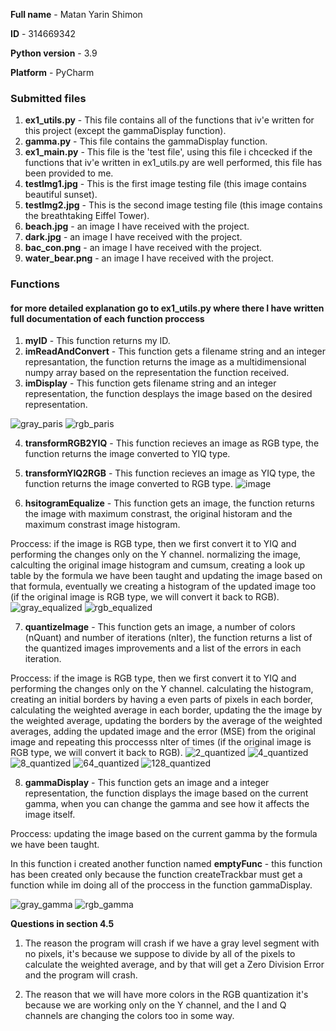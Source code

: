 **Full name** - Matan Yarin Shimon

**ID** - 314669342

**Python version** - 3.9

**Platform** - PyCharm
### Submitted files
1. **ex1_utils.py** - This file contains all of the functions that iv'e written for this project (except the gammaDisplay function).
2. **gamma.py** - This file contains the gammaDisplay function.
3. **ex1_main.py** - This file is the 'test file', using this file i chcecked if the functions that iv'e written in ex1_utils.py are well performed, this file has been provided to me.
4. **testImg1.jpg** - This is the first image testing file (this image contains beautiful sunset).
5. **testImg2.jpg** - This is the second image testing file (this image contains the breathtaking Eiffel Tower).
6. **beach.jpg** - an image I have received with the project.
7. **dark.jpg** - an image I have received with the project.
8. **bac_con.png** - an image I have received with the project.
9. **water_bear.png** - an image I have received with the project.

### Functions
#### for more detailed explanation go to ex1_utils.py where there I have written full documentation of each function proccess
1. **myID** - This function returns my ID.
2. **imReadAndConvert** - This function gets a filename string and an integer represantation, the function returns the image as a multidimensional numpy array based on the representation the function received.
3. **imDisplay** - This function gets filename string and an integer representation, the function desplays the image based on the desired representation.

![gray_paris](https://user-images.githubusercontent.com/63747865/161266472-2a309af2-b935-42c1-9b5a-4ca9c2b1b1ec.png)
![rgb_paris](https://user-images.githubusercontent.com/63747865/161266493-ba6640fb-2585-4964-bad3-5a1412f10d07.png)

4. **transformRGB2YIQ** - This function recieves an image as RGB type, the function returns the image converted to YIQ type.
5. **transformYIQ2RGB** - This function recieves an image as YIQ type, the function returns the image converted to RGB type.
![image](https://user-images.githubusercontent.com/63747865/161268046-23e6e36a-c83c-47e5-91a2-fab6cd387703.png)

6. **hsitogramEqualize** - This function gets an image, the function returns the image with maximum constrast, the original historam and the maximum constrast image histogram.

Proccess: if the image is RGB type, then we first convert it to YIQ and performing the changes only on the Y channel. normalizing the image, calculting the original image histogram and cumsum, creating a look up table by the formula we have been taught and updating the image based on that formula, eventually we creating a histogram of the updated image too (if the original image is RGB type, we will convert it back to RGB).
![gray_equalized](https://user-images.githubusercontent.com/63747865/161278448-3f9870b2-d2fe-4955-8198-e7db028263a2.png)
![rgb_equalized](https://user-images.githubusercontent.com/63747865/161278619-f3ec85c9-1a1b-4714-9c16-f6c26e309d34.png)

7. **quantizeImage** - This function gets an image, a number of colors (nQuant) and number of iterations (nIter), the function returns a list of the quantized images improvements and a list of the errors in each iteration.

Proccess: if the image is RGB type, then we first convert it to YIQ and performing the changes only on the Y channel. calculating the histogram, creating an initial borders by having a even parts of pixels in each border, calculating the weighted average in each border, updating the the image by the weighted average, updating the borders by the average of the weighted averages, adding the updated image and the error (MSE) from the original image and repeating this proccesss nIter of times (if the original image is RGB type, we will convert it back to RGB).
![2_quantized](https://user-images.githubusercontent.com/63747865/161281734-3f29547b-e004-4d76-b219-5ed57701fd49.png)
![4_quantized](https://user-images.githubusercontent.com/63747865/161285012-2130d197-875f-4e4f-b6b5-9eeace4d3b29.png)
![8_quantized](https://user-images.githubusercontent.com/63747865/161283480-f1f40d41-a833-4f8f-99aa-ed794209f2d0.png)
![64_quantized](https://user-images.githubusercontent.com/63747865/161283823-988fc026-1d83-4a62-b1a8-ae2c96de2a7a.png)
![128_quantized](https://user-images.githubusercontent.com/63747865/161283534-ffef330a-3c7f-4ff0-a8bb-351dcb58604e.png)

8. **gammaDisplay** - This function gets an image and a integer representation, the function displays the image based on the current gamma, when you can change the gamma and see how it affects the image itself.

Proccess: updating the image based on the current gamma by the formula we have been taught.

In this function i created another function named **emptyFunc** - this function has been created only because the function createTrackbar must get a function while im doing all of the proccess in the function gammaDisplay.

![gray_gamma](https://user-images.githubusercontent.com/63747865/161395078-e4515b24-9624-4d73-a865-eef85bc64be6.gif)
![rgb_gamma](https://user-images.githubusercontent.com/63747865/161395093-db1d5fd8-8310-45b4-ba0a-b08e0232511d.gif)

**Questions in section 4.5**

1. The reason the program will crash if we have a gray level segment with no pixels, it's because we suppose to divide by all of the pixels to calculate the weighted average, and by that will get a Zero Division Error and the program will crash.

2. The reason that we will have more colors in the RGB quantization it's because we are working only on the Y channel, and the I and Q channels are changing the colors too in some way.







